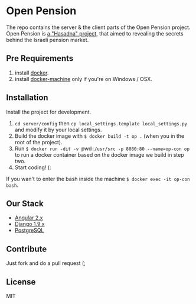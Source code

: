 # Open Pension
The repo contains the server & the client parts of the Open Pension project.
Open Pension is [a "Hasadna" project](hasadna.org.il), that aimed to revealing the secrets behind the Israeli pension market.

## Pre Requirements
1. install [docker](https://www.docker.com/).
2. install [docker-machine](https://docs.docker.com/machine/) only if you're on Windows / OSX.

## Installation
Install the project for development.

1. `cd server/config` then `cp local_settings.template local_settings.py` and modify it by your local settings.
2. Build the docker image with `$ docker build -t op .` (when you in the root of the project).
3. Run `$ docker run -dit -v `pwd`:/usr/src -p 8080:80 --name=op-con op` to run a docker container based on the docker image we build in step two.
4. Start coding! (:

If you wan't to enter the bash inside the machine `$ docker exec -it op-con bash`.

## Our Stack
* [Angular 2.x](https://angularjs.org/)
* [Django 1.9.x](https://www.djangoproject.com/)
* [PostgreSQL](http://www.postgresql.org/)

## Contribute
Just fork and do a pull request (;

## License
MIT

